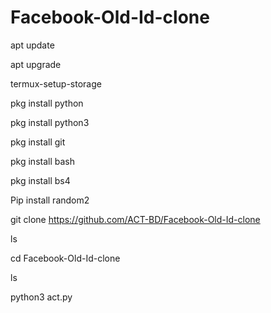 # Facebook-Old-Id-clone
apt update 

apt upgrade

termux-setup-storage

pkg install python

pkg install python3

pkg install git

pkg install bash

pkg install bs4

Pip install random2

git clone https://github.com/ACT-BD/Facebook-Old-Id-clone

ls

cd Facebook-Old-Id-clone

ls

python3 act.py

